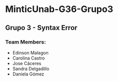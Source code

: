 # MinticUnab-G36-Grupo3

## Grupo 3 - Syntax Error

### Team Members:
- Edinson Malagon
- Carolina Castro
- Jose Cáceres
- Sandra Delgadillo
- Daniela Gómez
